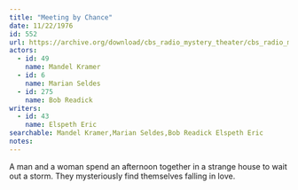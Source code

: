 ```yaml
---
title: "Meeting by Chance"
date: 11/22/1976
id: 552
url: https://archive.org/download/cbs_radio_mystery_theater/cbs_radio_mystery_theater-0551-0600.zip/cbs_radio_mystery_theater-0551-0600%2Fcbsrmt_0552_meeting_by_chance.mp3
actors:  
  - id: 49
    name: Mandel Kramer  
  - id: 6
    name: Marian Seldes  
  - id: 275
    name: Bob Readick
writers:  
  - id: 43
    name: Elspeth Eric
searchable: Mandel Kramer,Marian Seldes,Bob Readick Elspeth Eric
notes:  
---
```

A man and a woman spend an afternoon together in a strange house to wait out a storm. They mysteriously find themselves falling in love.